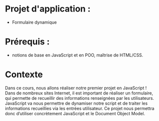 # Projet d'application : 
 - Formulaire dynamique

# Prérequis : 
 - notions de base en JavaScript et en POO, maîtrise de HTML/CSS.

# Contexte
Dans ce cours, nous allons réaliser notre premier projet en JavaScript ! Dans de nombreux sites Internet, il est important de réaliser un formulaire, qui permette de recueillir des informations renseignées par les utilisateurs. 
JavaScript va nous permettre de dynamiser notre script et de traiter les informations recueillies via les entrées utilisateur. Ce projet nous permettra donc d’utiliser concrètement JavaScript et le Document Object Model.
